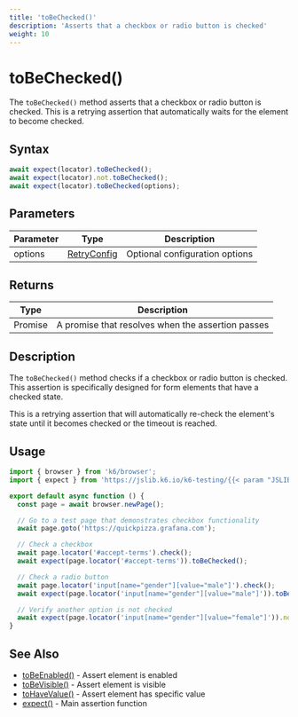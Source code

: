 ```yaml
---
title: 'toBeChecked()'
description: 'Asserts that a checkbox or radio button is checked'
weight: 10
---
```


# toBeChecked()

The `toBeChecked()` method asserts that a checkbox or radio button is checked. This is a retrying assertion that automatically waits for the element to become checked.

## Syntax

<!-- eslint-skip -->

```javascript
await expect(locator).toBeChecked();
await expect(locator).not.toBeChecked();
await expect(locator).toBeChecked(options);
```

## Parameters

| Parameter | Type                                                                                                                    | Description                    |
| --------- | ----------------------------------------------------------------------------------------------------------------------- | ------------------------------ |
| options   | [RetryConfig](https://grafana.com/docs/k6/<K6_VERSION>/javascript-api/jslib/k6-testing/retrying-assertions/retryconfig) | Optional configuration options |

## Returns

| Type          | Description                                       |
| ------------- | ------------------------------------------------- |
| Promise<void> | A promise that resolves when the assertion passes |

## Description

The `toBeChecked()` method checks if a checkbox or radio button is checked. This assertion is specifically designed for form elements that have a checked state.

This is a retrying assertion that will automatically re-check the element's state until it becomes checked or the timeout is reached.

## Usage

```javascript
import { browser } from 'k6/browser';
import { expect } from 'https://jslib.k6.io/k6-testing/{{< param "JSLIB_TESTING_VERSION" >}}/index.js';

export default async function () {
  const page = await browser.newPage();

  // Go to a test page that demonstrates checkbox functionality
  await page.goto('https://quickpizza.grafana.com');

  // Check a checkbox
  await page.locator('#accept-terms').check();
  await expect(page.locator('#accept-terms')).toBeChecked();

  // Check a radio button
  await page.locator('input[name="gender"][value="male"]').check();
  await expect(page.locator('input[name="gender"][value="male"]')).toBeChecked();

  // Verify another option is not checked
  await expect(page.locator('input[name="gender"][value="female"]')).not.toBeChecked();
}
```

## See Also

- [toBeEnabled()](https://grafana.com/docs/k6/<K6_VERSION>/javascript-api/jslib/k6-testing/retrying-assertions/tobeenabled) - Assert element is enabled
- [toBeVisible()](https://grafana.com/docs/k6/<K6_VERSION>/javascript-api/jslib/k6-testing/retrying-assertions/tobevisible) - Assert element is visible
- [toHaveValue()](https://grafana.com/docs/k6/<K6_VERSION>/javascript-api/jslib/k6-testing/retrying-assertions/tohavevalue) - Assert element has specific value
- [expect()](https://grafana.com/docs/k6/<K6_VERSION>/javascript-api/jslib/k6-testing/expect) - Main assertion function
